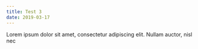 ```yaml
---
title: Test 3
date: 2019-03-17
---
```

Lorem ipsum dolor sit amet, consectetur adipiscing elit. Nullam auctor, nisl nec